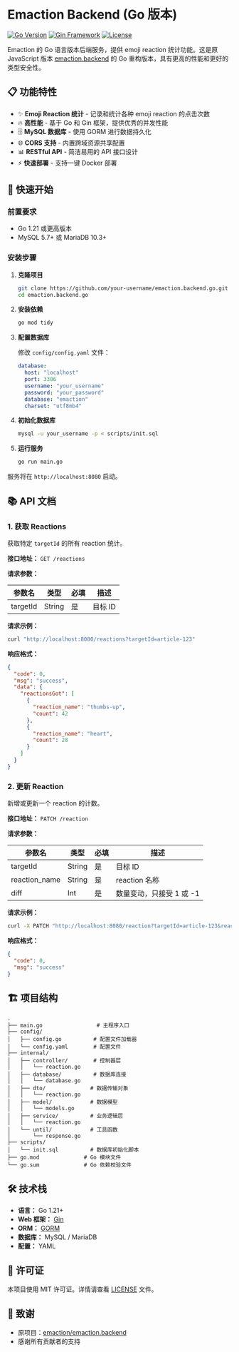 # Emaction Backend (Go 版本)

[![Go Version](https://img.shields.io/badge/Go-1.21+-blue.svg)](https://golang.org)
[![Gin Framework](https://img.shields.io/badge/Framework-Gin-green.svg)](https://gin-gonic.com)
[![License](https://img.shields.io/badge/License-MIT-yellow.svg)](LICENSE)

Emaction 的 Go 语言版本后端服务，提供 emoji reaction 统计功能。这是原 JavaScript 版本 [emaction.backend](https://github.com/emaction/emaction.backend) 的 Go 重构版本，具有更高的性能和更好的类型安全性。

## 📋 功能特性

- ✨ **Emoji Reaction 统计** - 记录和统计各种 emoji reaction 的点击次数
- 🔥 **高性能** - 基于 Go 和 Gin 框架，提供优秀的并发性能
- 🗄️ **MySQL 数据库** - 使用 GORM 进行数据持久化
- 🌐 **CORS 支持** - 内置跨域资源共享配置
- 📊 **RESTful API** - 简洁易用的 API 接口设计
- ⚡ **快速部署** - 支持一键 Docker 部署

## 🚀 快速开始

### 前置要求

- Go 1.21 或更高版本
- MySQL 5.7+ 或 MariaDB 10.3+

### 安装步骤

1. **克隆项目**
   ```bash
   git clone https://github.com/your-username/emaction.backend.go.git
   cd emaction.backend.go
   ```

2. **安装依赖**
   ```bash
   go mod tidy
   ```

3. **配置数据库**
   
   修改 `config/config.yaml` 文件：
   ```yaml
   database:
     host: "localhost"
     port: 3306
     username: "your_username"
     password: "your_password"
     database: "emaction"
     charset: "utf8mb4"
   ```

4. **初始化数据库**
   ```bash
   mysql -u your_username -p < scripts/init.sql
   ```

5. **运行服务**
   ```bash
   go run main.go
   ```

服务将在 `http://localhost:8080` 启动。

## 📚 API 文档

### 1. 获取 Reactions

获取特定 `targetId` 的所有 reaction 统计。

**接口地址：** `GET /reactions`

**请求参数：**

| 参数名 | 类型 | 必填 | 描述 |
|--------|------|------|------|
| targetId | String | 是 | 目标 ID |

**请求示例：**
```bash
curl "http://localhost:8080/reactions?targetId=article-123"
```

**响应格式：**
```json
{
  "code": 0,
  "msg": "success",
  "data": {
    "reactionsGot": [
      {
        "reaction_name": "thumbs-up",
        "count": 42
      },
      {
        "reaction_name": "heart",
        "count": 28
      }
    ]
  }
}
```

### 2. 更新 Reaction

新增或更新一个 reaction 的计数。

**接口地址：** `PATCH /reaction`

**请求参数：**

| 参数名 | 类型 | 必填 | 描述 |
|--------|------|------|------|
| targetId | String | 是 | 目标 ID |
| reaction_name | String | 是 | reaction 名称 |
| diff | Int | 是 | 数量变动，只接受 1 或 -1 |

**请求示例：**
```bash
curl -X PATCH "http://localhost:8080/reaction?targetId=article-123&reaction_name=thumbs-up&diff=1"
```

**响应格式：**
```json
{
  "code": 0,
  "msg": "success"
}
```

## 🏗️ 项目结构

```
.
├── main.go                 # 主程序入口
├── config/
│   ├── config.go          # 配置文件加载器
│   └── config.yaml        # 配置文件
├── internal/
│   ├── controller/        # 控制器层
│   │   └── reaction.go
│   ├── database/          # 数据库连接
│   │   └── database.go
│   ├── dto/              # 数据传输对象
│   │   └── reaction.go
│   ├── model/            # 数据模型
│   │   └── models.go
│   ├── service/          # 业务逻辑层
│   │   └── reaction.go
│   └── until/            # 工具函数
│       └── response.go
├── scripts/
│   └── init.sql          # 数据库初始化脚本
├── go.mod              # Go 模块文件
└── go.sum              # Go 依赖校验文件
```

## 🛠️ 技术栈

- **语言：** Go 1.21+
- **Web 框架：** [Gin](https://gin-gonic.com/)
- **ORM：** [GORM](https://gorm.io/)
- **数据库：** MySQL / MariaDB
- **配置：** YAML

## 📄 许可证

本项目使用 MIT 许可证。详情请查看 [LICENSE](LICENSE) 文件。

## 🙏 致谢

- 原项目：[emaction/emaction.backend](https://github.com/emaction/emaction.backend)
- 感谢所有贡献者的支持
